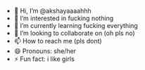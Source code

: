 - 👋 Hi, I’m @akshayaaaahhh
- 👀 I’m interested in fucking nothing
- 🌱 I’m currently learning fucking everything
- 💞️ I’m looking to collaborate on (oh pls no)
- 📫 How to reach me (pls dont)
- 😄 Pronouns: she/her
- ⚡ Fun fact: i like girls

<!---
akshayaaaahhh/akshayaaaahhh is a ✨ special ✨ repository because its `README.md` (this file) appears on your GitHub profile.
You can click the Preview link to take a look at your changes.
--->
